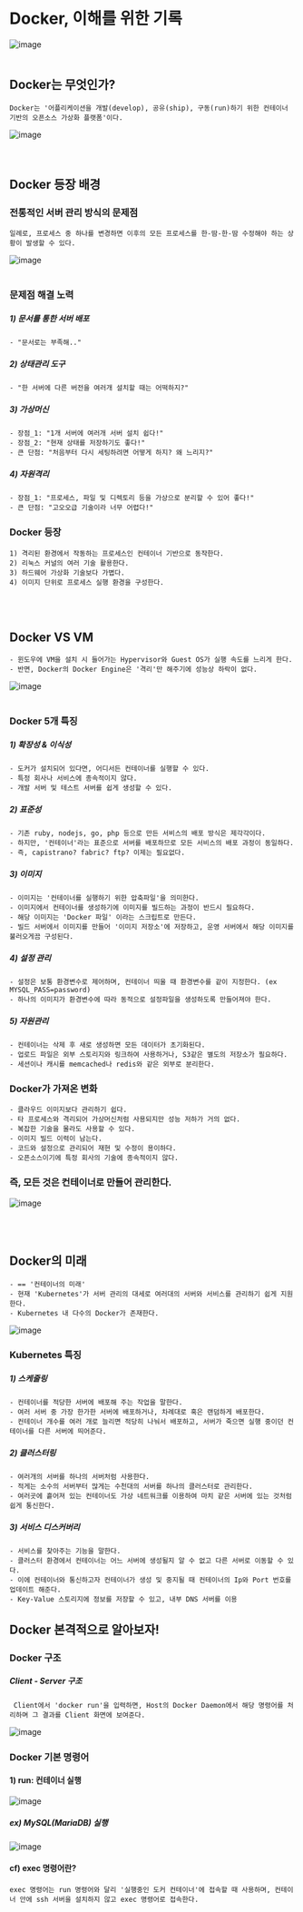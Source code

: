 # Docker, 이해를 위한 기록
![image](https://github.com/YesYoungJean/Docker_Study/assets/107979338/cd18623b-9cd1-49dc-bb7b-c9fe71eb6814)
<br/>
<br/>

## Docker는 무엇인가?
    Docker는 '어플리케이션을 개발(develop), 공유(ship), 구동(run)하기 위한 컨테이너 기반의 오픈소스 가상화 플랫폼'이다.
![image](https://github.com/YesYoungJean/Docker_Study/assets/107979338/e1f34e80-3de3-4ff6-a95d-895dfd676516)  
<br/>
<br/>

## Docker 등장 배경
### 전통적인 서버 관리 방식의 문제점
    일례로, 프로세스 중 하나를 변경하면 이후의 모든 프로세스를 한-땀-한-땀 수정해야 하는 상황이 발생할 수 있다.
![image](https://github.com/YesYoungJean/Docker_Study/assets/107979338/7e75c106-e43f-4512-84f0-2054c18f06fa)
<br/>
<br/>

### 문제점 해결 노력
##### 1) 문서를 통한 서버 배포
    - "문서로는 부족해.."
    
##### 2) 상태관리 도구
    - "한 서버에 다른 버전을 여러개 설치할 때는 어떡하지?"
    
##### 3) 가상머신
    - 장점_1: "1개 서버에 여러개 서버 설치 쉽다!"
    - 장점_2: "현재 상태를 저장하기도 좋다!"
    - 큰 단점: "처음부터 다시 세팅하려면 어떻게 하지? 왜 느리지?"
    
##### 4) 자원격리
    - 장점_1: "프로세스, 파일 및 디렉토리 등을 가상으로 분리할 수 있어 좋다!"
    - 큰 단점: "고오오급 기술이라 너무 어렵다!"

### Docker 등장
    1) 격리된 환경에서 작동하는 프로세스인 컨테이너 기반으로 동작한다.
    2) 리눅스 커널의 여러 기술 활용한다.
    3) 하드웨어 가상화 기술보다 가볍다.
    4) 이미지 단위로 프로세스 실행 환경을 구성한다.
<br/>
<br/>

## Docker VS VM
    - 윈도우에 VM을 설치 시 들어가는 Hypervisor와 Guest OS가 실행 속도를 느리게 한다.
    - 반면, Docker의 Docker Engine은 '격리'만 해주기에 성능상 하락이 없다.
![image](https://github.com/YesYoungJean/Docker_Study/assets/107979338/ab53a0c3-ce93-40ed-93a7-2016a512b2b3)
<br/>
<br/>

### Docker 5개 특징
##### 1) 확장성 & 이식성
    - 도커가 설치되어 있다면, 어디서든 컨테이너를 실행할 수 있다.
    - 특정 회사나 서비스에 종속적이지 않다.
    - 개발 서버 및 테스트 서버를 쉽게 생성할 수 있다.

##### 2) 표준성
    - 기존 ruby, nodejs, go, php 등으로 만든 서비스의 배포 방식은 제각각이다.
    - 하지만, '컨테이너'라는 표준으로 서버를 배포하므로 모든 서비스의 배포 과정이 동일하다.
    - 즉, capistrano? fabric? ftp? 이제는 필요없다.

##### 3) 이미지
    - 이미지는 '컨테이너를 실행하기 위한 압축파일'을 의미한다.
    - 이미지에서 컨테이너를 생성하기에 이미지를 빌드하는 과정이 반드시 필요하다.
    - 해당 이미지는 'Docker 파일' 이라는 스크립트로 만든다.
    - 빌드 서버에서 이미지를 만들어 '이미지 저장소'에 저장하고, 운영 서버에서 해당 이미지를 불러오게끔 구성된다.

##### 4) 설정 관리
    - 설정은 보통 환경변수로 제어하며, 컨테이너 띄울 때 환경변수를 같이 지정한다. (ex MYSQL_PASS=password)
    - 하나의 이미지가 환경변수에 따라 동적으로 설정파일을 생성하도록 만들어져야 한다.
    
##### 5) 자원관리
    - 컨테이너는 삭제 후 새로 생성하면 모든 데이터가 초기화된다.
    - 업로드 파일은 외부 스토리지와 링크하여 사용하거나, S3같은 별도의 저장소가 필요하다.
    - 세션이나 캐시를 memcached나 redis와 같은 외부로 분리한다.

### Docker가 가져온 변화
    - 클라우드 이미지보다 관리하기 쉽다.
    - 타 프로세스와 격리되어 가상머신처럼 사용되지만 성능 저하가 거의 없다.
    - 복잡한 기술을 몰라도 사용할 수 있다.
    - 이미지 빌드 이력이 남는다.
    - 코드와 설정으로 관리되어 재현 및 수정이 용이하다.
    - 오픈소스이기에 특정 회사의 기술에 종속적이지 않다.
    
### 즉, 모든 것은 컨테이너로 만들어 관리한다.
![image](https://github.com/YesYoungJean/Docker_Study/assets/107979338/abe5d8bf-ddcd-4a02-b06f-dffb2635eaa9)

<br/>
<br/>

## Docker의 미래
    - == '컨테이너의 미래'
    - 현재 'Kubernetes'가 서버 관리의 대세로 여러대의 서버와 서비스를 관리하기 쉽게 지원한다.
    - Kubernetes 내 다수의 Docker가 존재한다.
![image](https://github.com/YesYoungJean/Docker_Study/assets/107979338/442b9554-9434-4f65-8bf8-ff709f1b08f8)


    
### Kubernetes 특징
##### 1) 스케줄링
    - 컨테이너를 적당한 서버에 배포해 주는 작업을 말한다.
    - 여러 서버 중 가장 한가한 서버에 배포하거나, 차례대로 혹은 랜덤하게 배포한다.
    - 컨테이너 개수를 여러 개로 늘리면 적당히 나눠서 배포하고, 서버가 죽으면 실행 중이던 컨테이너를 다른 서버에 띄어준다.

##### 2) 클러스터링
    - 여러개의 서버를 하나의 서버처럼 사용한다.
    - 적게는 소수의 서버부터 많게는 수천대의 서버를 하나의 클러스터로 관리한다.
    - 여러곳에 흩어져 있는 컨테이너도 가상 네트워크를 이용하여 마치 같은 서버에 있는 것처럼 쉽게 통신한다.

##### 3) 서비스 디스커버리
    - 서비스를 찾아주는 기능을 말한다.
    - 클러스터 환경에서 컨테이너는 어느 서버에 생성될지 알 수 없고 다른 서버로 이동할 수 있다. 
    - 이에 컨테이너와 통신하고자 컨테이너가 생성 및 중지될 때 컨테이너의 Ip와 Port 번호를 업데이트 해준다.
    - Key-Value 스토리지에 정보를 저장할 수 있고, 내부 DNS 서버를 이용

## Docker 본격적으로 알아보자!
### Docker 구조
##### Client - Server 구조
     Client에서 'docker run'을 입력하면, Host의 Docker Daemon에서 해당 명령어를 처리하며 그 결과를 Client 화면에 보여준다.

![image](https://github.com/YesYoungJean/Docker_Study/assets/107979338/32b672b4-4aa4-48eb-8cd4-ccbe5c8662c8)


### Docker 기본 명령어
#### 1) run: 컨테이너 실행
![image](https://github.com/YesYoungJean/Docker_Study/assets/107979338/0d5e0e12-f64a-4ac3-b15e-975552cf108c)

##### ex) MySQL(MariaDB) 실행
![image](https://github.com/YesYoungJean/Docker_Study/assets/107979338/d729ba7f-14e0-4e6d-8ced-e552fbe1b7bc)

#### cf) exec 명령어란?
    exec 명령어는 run 명령어와 달리 '실행중인 도커 컨테이너'에 접속할 때 사용하며, 컨테이너 안에 ssh 서버을 설치하지 않고 exec 명령어로 접속한다.
    

